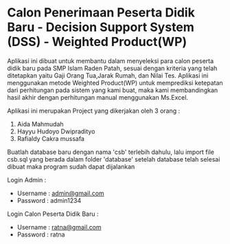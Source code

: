 # Calon Penerimaan Peserta Didik Baru - Decision Support System (DSS) - Weighted Product(WP)
Aplikasi ini dibuat untuk membantu dalam menyeleksi para calon peserta didik baru pada SMP Islam Raden Patah, sesuai dengan kriteria yang telah ditetapkan
yaitu Gaji Orang Tua,Jarak Rumah, dan Nilai Tes. Aplikasi ini menggunakan metode Weighted Product(WP) untuk memprediksi ketepatan dari perhitungan
pada sistem yang kami buat, maka kami membandingkan hasil akhir dengan perhitungan manual menggunakan Ms.Excel.

Aplikasi ini merupakan Project yang dikerjakan oleh 3 orang :
1. Aida Mahmudah
2. Hayyu Hudoyo Dwipradityo
3. Rafialdy Cakra mussafa

Buatlah database baru dengan nama 'csb' terlebih dahulu, lalu import file csb.sql yang berada dalam folder 'database' 
setelah database telah selesai dibuat maka program sudah dapat dijalankan

Login Admin :
- Username : admin@gmail.com
- Password : admin1234

Login Calon Peserta Didik Baru :
- Username : ratna@gmail.com
- Password : ratna
